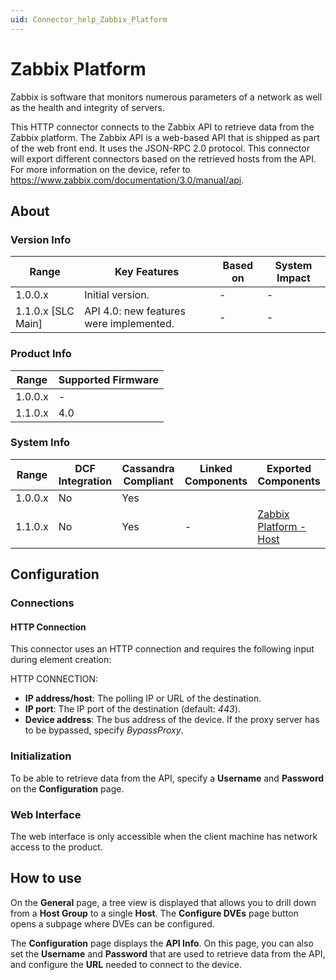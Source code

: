 ```yaml
---
uid: Connector_help_Zabbix_Platform
---
```


# Zabbix Platform

Zabbix is software that monitors numerous parameters of a network as well as the health and integrity of servers.

This HTTP connector connects to the Zabbix API to retrieve data from the Zabbix platform. The Zabbix API is a web-based API that is shipped as part of the web front end. It uses the JSON-RPC 2.0 protocol. This connector will export different connectors based on the retrieved hosts from the API. For more information on the device, refer to <https://www.zabbix.com/documentation/3.0/manual/api>.

## About

### Version Info

| **Range**            | **Key Features**                        | **Based on** | **System Impact** |
|----------------------|-----------------------------------------|--------------|-------------------|
| 1.0.0.x              | Initial version.                        | \-           | \-                |
| 1.1.0.x \[SLC Main\] | API 4.0: new features were implemented. | \-           | \-                |

### Product Info

| Range     | Supported Firmware     |
|-----------|------------------------|
| 1.0.0.x   | \-                     |
| 1.1.0.x   | 4.0                    |

### System Info

| **Range** | **DCF Integration** | **Cassandra Compliant** | **Linked Components** | **Exported Components**                                                    |
|-----------|---------------------|-------------------------|-----------------------|----------------------------------------------------------------------------|
| 1.0.0.x   | No                  | Yes                     |                       |                                                                            |
| 1.1.0.x   | No                  | Yes                     | \-                    | [Zabbix Platform - Host](xref:Connector_help_Zabbix_Platform_-_Host) |

## Configuration

### Connections

#### HTTP Connection

This connector uses an HTTP connection and requires the following input during element creation:

HTTP CONNECTION:

- **IP address/host**: The polling IP or URL of the destination.
- **IP port**: The IP port of the destination (default: *443*).
- **Device address**: The bus address of the device. If the proxy server has to be bypassed, specify *BypassProxy*.

### Initialization

To be able to retrieve data from the API, specify a **Username** and **Password** on the **Configuration** page.

### Web Interface

The web interface is only accessible when the client machine has network access to the product.

## How to use

On the **General** page, a tree view is displayed that allows you to drill down from a **Host Group** to a single **Host**. The **Configure DVEs** page button opens a subpage where DVEs can be configured.

The **Configuration** page displays the **API Info**. On this page, you can also set the **Username** and **Password** that are used to retrieve data from the API, and configure the **URL** needed to connect to the device.
